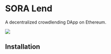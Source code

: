 # SORA Lend

A decentralized crowdlending DApp on Ethereum.

<img src="http://res.cloudinary.com/dzq6ujhgq/image/upload/v1504634092/SORA_trans30px_tp1g0l.png" />

## Installation